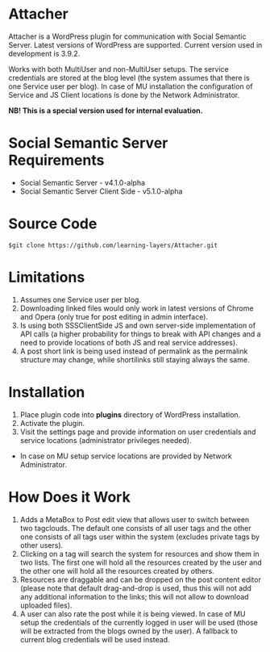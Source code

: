 Attacher
========

Attacher is a WordPress plugin for communication with Social Semantic Server.
Latest versions of WordPress are supported. Current version used in development
is 3.9.2.

Works with both MultiUser and non-MultiUser setups. The service credentials are
stored at the blog level (the system assumes that there is one Service user per
blog). In case of MU installation the configuration of Service and JS Client
locations is done by the Network Administrator.

**NB! This is a special version used for internal evaluation.**

Social Semantic Server Requirements
===================================

* Social Semantic Server - v4.1.0-alpha
* Social Semantic Server Client Side - v5.1.0-alpha

Source Code
===========

`$git clone https://github.com/learning-layers/Attacher.git`

Limitations
===========
1. Assumes one Service user per blog.
2. Downloading linked files would only work in latest versions of Chrome and
Opera (only true for post editing in admin interface).
3. Is using both SSSClientSide JS and own server-side implementation of API
calls (a higher probability for things to break with API changes and a need to
provide locations of both JS and real service addresses).
4. A post short link is being used instead of permalink as the permalink
structure may change, while shortilinks still staying always the same.

Installation
============

1. Place plugin code into **plugins** directory of WordPress installation.
2. Activate the plugin.
3. Visit the settings page and provide information on user credentials and
service locations (administrator privileges needed).
  * In case on MU setup service locations are provided by Network Administrator.

How Does it Work
================
1. Adds a MetaBox to Post edit view that allows user to switch between two
tagclouds. The default one consists of all user tags and the other one consists
of all tags user within the system (excludes private tags by other users).
2. Clicking on a tag will search the system for resources and show them in two
lists. The first one will hold all the resources created by the user and the
other one will hold all the resources created by others.
3. Resources are draggable and can be dropped on the post content editor (please
note that default drag-and-drop is used, thus this will not add any additional
information to the links; this will not allow to download uploaded files).
4. A user can also rate the post while it is being viewed. In case of MU
setup the credentials of the currently logged in user will be used (those will
be extracted from the blogs owned by the user). A fallback to current blog
credentials will be used instead.